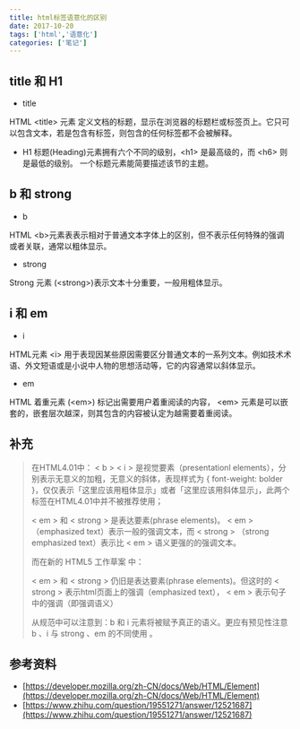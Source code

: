 ```yaml
---
title: html标签语意化的区别
date: 2017-10-20
tags: ['html','语意化']
categories: ['笔记']
---
```

## title 和 H1 
* title

HTML \<title\> 元素 定义文档的标题，显示在浏览器的标题栏或标签页上。它只可以包含文本，若是包含有标签，则包含的任何标签都不会被解释。

* H1
标题(Heading)元素拥有六个不同的级别，\<h1\> 是最高级的，而 \<h6\> 则是最低的级别。 一个标题元素能简要描述该节的主题。
## b 和 strong
* b

HTML \<b\>元素表表示相对于普通文本字体上的区别，但不表示任何特殊的强调或者关联，通常以粗体显示。

* strong

Strong 元素 (\<strong\>)表示文本十分重要，一般用粗体显示。

## i 和 em
* i

HTML元素 \<i\> 用于表现因某些原因需要区分普通文本的一系列文本。例如技术术语、外文短语或是小说中人物的思想活动等，它的内容通常以斜体显示。
* em

HTML 着重元素 (\<em\>) 标记出需要用户着重阅读的内容， \<em\> 元素是可以嵌套的，嵌套层次越深，则其包含的内容被认定为越需要着重阅读。
## 补充
> 在HTML4.01中： 
> < b >  < i > 是视觉要素（presentationl elements），分别表示无意义的加粗，无意义的斜体，表现样式为 { font-weight: bolder }，仅仅表示「这里应该用粗体显示」或者「这里应该用斜体显示」，此两个标签在HTML4.01中并不被推荐使用；
> 
> < em >  和  < strong >  是表达要素(phrase elements)。 < em > （emphasized text）表示一般的强调文本，而 < strong > （strong emphasized text）表示比 < em > 语义更强的的强调文本。
> 
> 而在新的 HTML5 工作草案 中：
> 
> < em >  和  < strong >  仍旧是表达要素(phrase elements)。但这时的 < strong > 表示html页面上的强调（emphasized text）， < em > 表示句子中的强调（即强调语义）
>
> 从规范中可以注意到：b 和 i 元素将被赋予真正的语义。更应有预见性注意 b 、i 与 strong 、em 的不同使用 。

## 参考资料
* [https://developer.mozilla.org/zh-CN/docs/Web/HTML/Element](https://developer.mozilla.org/zh-CN/docs/Web/HTML/Element)
* [https://www.zhihu.com/question/19551271/answer/12521687](https://www.zhihu.com/question/19551271/answer/12521687)
